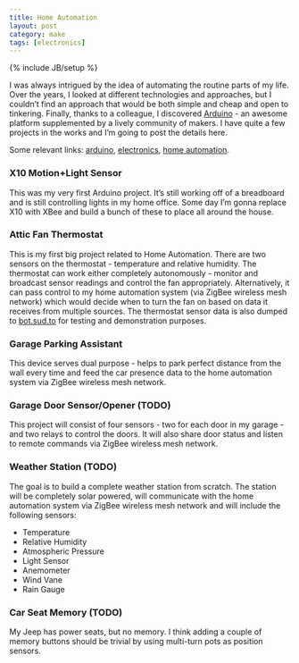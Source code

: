 ```yaml
---
title: Home Automation
layout: post
category: make
tags: [electronics]
---
```

{% include JB/setup %}

I was always intrigued by the idea of automating the routine parts of my
life. Over the years, I looked at different technologies and approaches,
but I couldn’t find an approach that would be both simple and cheap and
open to tinkering. Finally, thanks to a colleague, I
discovered [Arduino](http://www.arduino.cc/) - an awesome platform
supplemented by a lively community of makers. I have quite a few
projects in the works and I’m going to post the details here.

Some relevant
links: [arduino](https://sud.to/tag/arduino/), [electronics](https://sud.to/tag/electronics/), [home
automation](https://sud.to/tag/homeautomation/).

### X10 Motion+Light Sensor

This was my very first Arduino project. It’s still working off of a
breadboard and is still controlling lights in my home office. Some day
I’m gonna replace X10 with XBee and build a bunch of these to place all
around the house.

### Attic Fan Thermostat

This is my first big project related to Home Automation. There are two
sensors on the thermostat - temperature and relative humidity. The
thermostat can work either completely autonomously - monitor and
broadcast sensor readings and control the fan appropriately.
Alternatively, it can pass control to my home automation system (via
ZigBee wireless mesh network) which would decide when to turn the fan on
based on data it receives from multiple sources. The thermostat sensor
data is also dumped
to [bot.sud.to](http://bot.sud.to/datastream/attic1fan_temperature) for
testing and demonstration purposes.

### Garage Parking Assistant

This device serves dual purpose - helps to park perfect distance from
the wall every time and feed the car presence data to the home
automation system via ZigBee wireless mesh network.

### Garage Door Sensor/Opener (TODO)

This project will consist of four sensors - two for each door in my
garage - and two relays to control the doors. It will also share door
status and listen to remote commands via ZigBee wireless mesh network.

### Weather Station (TODO)

The goal is to build a complete weather station from scratch. The
station will be completely solar powered, will communicate with the home
automation system via ZigBee wireless mesh network and will include the
following sensors:

-   Temperature
-   Relative Humidity
-   Atmospheric Pressure
-   Light Sensor
-   Anemometer
-   Wind Vane
-   Rain Gauge

### Car Seat Memory (TODO)

My Jeep has power seats, but no memory. I think adding a couple of
memory buttons should be trivial by using multi-turn pots as position
sensors.

​
